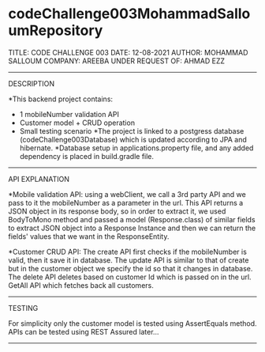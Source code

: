 # codeChallenge003MohammadSalloumRepository
TITLE: CODE CHALLENGE 003
DATE: 12-08-2021 
AUTHOR: MOHAMMAD SALLOUM
COMPANY: AREEBA 
UNDER REQUEST OF: AHMAD EZZ
************************************************************************************
DESCRIPTION

*This backend project contains:
- 1 mobileNumber validation API
- Customer model + CRUD operation
- Small testing scenario
*The project is linked to a postgress database (codeChallenge003Database) which is updated according to JPA and hibernate.
*Database setup in applications.property file, and any added dependency is placed in build.gradle file.
************************************************************************************
API EXPLANATION

*Mobile validation API:
using a webClient, we call a 3rd party API and we pass to it the mobileNumber as a parameter in the url. This API returns a JSON object
in its response body, so in order to extract it, we used BodyToMono method and passed a model (Response.class) of similar fields to extract
JSON object into a Response Instance and then we can return the fields' values that we want in the ResponseEntity.

*Customer CRUD API:
The create API first checks if the mobileNumber is valid, then it save it in database.
The update API is similar to that of create but in the customer object we specify the id so that it changes in database.
The delete API deletes based on customer Id which is passed on in the url.
GetAll API which fetches back all customers.
************************************************************************************
TESTING

For simplicity only the customer model is tested using AssertEquals method.
APIs can be tested using REST Assured later...
************************************************************************************
